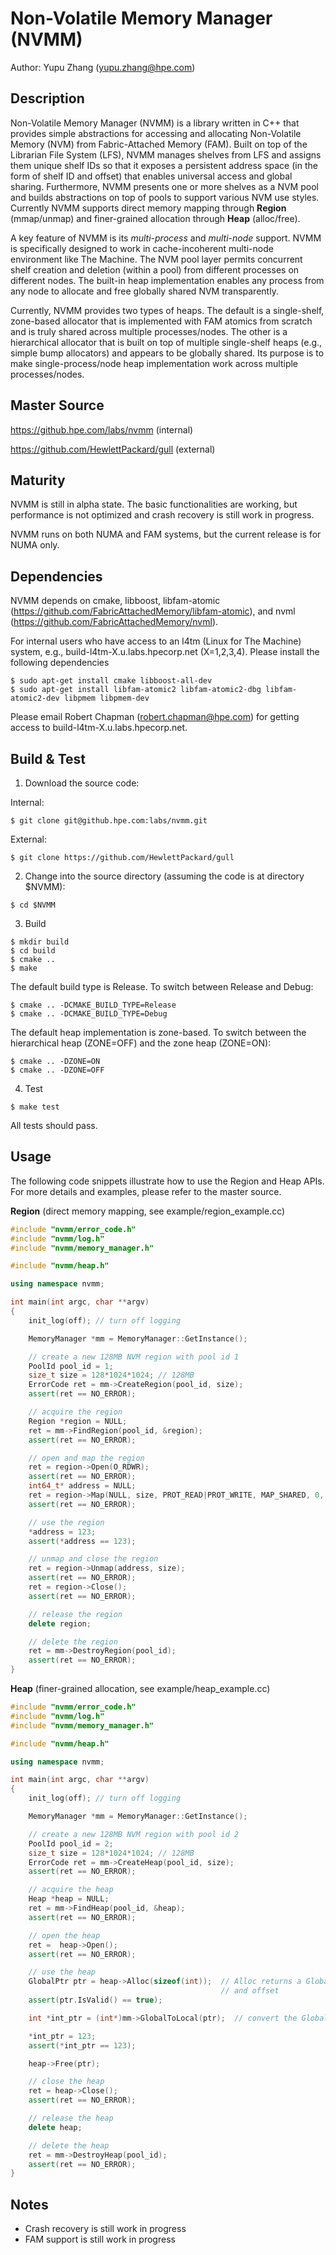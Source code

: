 # Non-Volatile Memory Manager (NVMM)

Author: Yupu Zhang (yupu.zhang@hpe.com)

## Description

Non-Volatile Memory Manager (NVMM) is a library written in C++ that provides simple abstractions
for accessing and allocating Non-Volatile Memory (NVM) from Fabric-Attached Memory (FAM). Built
on top of the Librarian File System (LFS), NVMM manages shelves from LFS and assigns them unique
shelf IDs so that it exposes a persistent address space (in the form of shelf ID and offset) that
enables universal access and global sharing. Furthermore, NVMM presents one or more shelves as a
NVM pool and builds abstractions on top of pools to support various NVM use styles. Currently
NVMM supports direct memory mapping through **Region** (mmap/unmap) and finer-grained allocation
through **Heap** (alloc/free).

A key feature of NVMM is its *multi-process* and *multi-node* support. NVMM is specifically designed
to work in cache-incoherent multi-node environment like The Machine. The NVM pool layer permits
concurrent shelf creation and deletion (within a pool) from different processes on different
nodes. The built-in heap implementation enables any process from any node to allocate and free globally
shared NVM transparently.

Currently, NVMM provides two types of heaps. The default is a single-shelf, zone-based allocator
that is implemented with FAM atomics from scratch and is truly shared across multiple
processes/nodes. The other is a hierarchical allocator that is built on top of multiple single-shelf
heaps (e.g., simple bump allocators) and appears to be globally shared. Its purpose is to make
single-process/node heap implementation work across multiple processes/nodes. 
        
## Master Source

https://github.hpe.com/labs/nvmm (internal)

https://github.com/HewlettPackard/gull (external)
   
## Maturity

NVMM is still in alpha state. The basic functionalities are working, but performance is not
optimized and crash recovery is still work in progress.

NVMM runs on both NUMA and FAM systems, but the current release is for NUMA only.

## Dependencies

NVMM depends on cmake, libboost, libfam-atomic (https://github.com/FabricAttachedMemory/libfam-atomic), and nvml (https://github.com/FabricAttachedMemory/nvml). 

For internal users who have access to an l4tm (Linux for The Machine) system, e.g.,
build-l4tm-X.u.labs.hpecorp.net (X=1,2,3,4). Please install the following dependencies
```
$ sudo apt-get install cmake libboost-all-dev
$ sudo apt-get install libfam-atomic2 libfam-atomic2-dbg libfam-atomic2-dev libpmem libpmem-dev
```
Please email Robert Chapman (robert.chapman@hpe.com) for getting access to build-l4tm-X.u.labs.hpecorp.net.

## Build & Test

1. Download the source code:

 Internal:
 ```
 $ git clone git@github.hpe.com:labs/nvmm.git
 ```

 External:
 ```
 $ git clone https://github.com/HewlettPackard/gull
 ```

2. Change into the source directory (assuming the code is at directory $NVMM):

 ```
 $ cd $NVMM
 ```

3. Build

 ```
 $ mkdir build
 $ cd build
 $ cmake ..
 $ make
 ```

 The default build type is Release. To switch between Release and Debug:
 ```
 $ cmake .. -DCMAKE_BUILD_TYPE=Release
 $ cmake .. -DCMAKE_BUILD_TYPE=Debug
 ```

 The default heap implementation is zone-based. To switch between the hierarchical heap (ZONE=OFF)
 and the zone heap (ZONE=ON):
 ```
 $ cmake .. -DZONE=ON
 $ cmake .. -DZONE=OFF
 ```

4. Test

 ```
 $ make test
 ```
 All tests should pass.


## Usage

The following code snippets illustrate how to use the Region and Heap APIs. For more details and
examples, please refer to the master source.

**Region** (direct memory mapping, see example/region_example.cc)

``` C++
#include "nvmm/error_code.h"
#include "nvmm/log.h"
#include "nvmm/memory_manager.h"

#include "nvmm/heap.h"

using namespace nvmm;

int main(int argc, char **argv)
{
    init_log(off); // turn off logging

    MemoryManager *mm = MemoryManager::GetInstance();

    // create a new 128MB NVM region with pool id 1
    PoolId pool_id = 1;
    size_t size = 128*1024*1024; // 128MB
    ErrorCode ret = mm->CreateRegion(pool_id, size);
    assert(ret == NO_ERROR);

    // acquire the region
    Region *region = NULL;
    ret = mm->FindRegion(pool_id, &region);
    assert(ret == NO_ERROR);

    // open and map the region
    ret = region->Open(O_RDWR);
    assert(ret == NO_ERROR);
    int64_t* address = NULL;
    ret = region->Map(NULL, size, PROT_READ|PROT_WRITE, MAP_SHARED, 0, (void**)&address);
    assert(ret == NO_ERROR);

    // use the region
    *address = 123;
    assert(*address == 123);

    // unmap and close the region
    ret = region->Unmap(address, size);
    assert(ret == NO_ERROR);
    ret = region->Close();
    assert(ret == NO_ERROR);

    // release the region
    delete region;

    // delete the region
    ret = mm->DestroyRegion(pool_id);
    assert(ret == NO_ERROR);    
}
```

**Heap** (finer-grained allocation, see example/heap_example.cc)

``` C++
#include "nvmm/error_code.h"
#include "nvmm/log.h"
#include "nvmm/memory_manager.h"

#include "nvmm/heap.h"

using namespace nvmm;

int main(int argc, char **argv)
{
    init_log(off); // turn off logging

    MemoryManager *mm = MemoryManager::GetInstance();

    // create a new 128MB NVM region with pool id 2
    PoolId pool_id = 2;
    size_t size = 128*1024*1024; // 128MB
    ErrorCode ret = mm->CreateHeap(pool_id, size);
    assert(ret == NO_ERROR);

    // acquire the heap
    Heap *heap = NULL;
    ret = mm->FindHeap(pool_id, &heap);
    assert(ret == NO_ERROR);

    // open the heap
    ret =  heap->Open();
    assert(ret == NO_ERROR);

    // use the heap
    GlobalPtr ptr = heap->Alloc(sizeof(int));  // Alloc returns a GlobalPtr consisting of a shelf ID
                                               // and offset
    assert(ptr.IsValid() == true);

    int *int_ptr = (int*)mm->GlobalToLocal(ptr);  // convert the GlobalPtr into a local pointer

    *int_ptr = 123;
    assert(*int_ptr == 123);

    heap->Free(ptr);

    // close the heap
    ret = heap->Close();
    assert(ret == NO_ERROR);

    // release the heap
    delete heap;

    // delete the heap
    ret = mm->DestroyHeap(pool_id);
    assert(ret == NO_ERROR);    
}
```

## Notes

- Crash recovery is still work in progress
- FAM support is still work in progress

